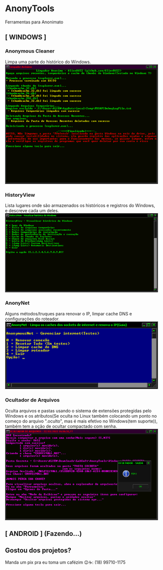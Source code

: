 # AnonyTools
Ferramentas para Anonimato

## [ WINDOWS ]
### Anonymous Cleaner
Limpa uma parte do histórico do Windows.
![alt text](https://github.com/Alien8652/AnonyTools/blob/main/Imagens/Anonymous%20Cleaner.png?raw=true)

### HistoryView
Lista lugares onde são armazenados os históricos e registros do Windows, e descreve cada um deles.
![alt text](https://github.com/Alien8652/AnonyTools/blob/main/Imagens/HistoryView.png?raw=true)

### AnonyNet
Alguns métodos/truques para renovar o IP, limpar cache DNS e configurações do roteador.
![alt text](https://github.com/Alien8652/AnonyTools/blob/main/Imagens/AnonyNet.png?raw=true)

### Ocultador de Arquivos
Oculta arquivos e pastas usando o sistema de extensões protegidas pelo Windows e os atributos(Se oculta no Linux também colocando um ponto no começo do arquivo ".oculto", mas é mais efetivo no Windows(tem suporte)), também tem a oção de ocultar compactado com senha.
![alt text](https://github.com/Alien8652/AnonyTools/blob/main/Imagens/Ocultador%20de%20Arquivos.png?raw=true)

## [ ANDROID ] (Fazendo...)


## Gostou dos projetos?
Manda um pix pra eu toma um cafézim 😉☕: (18) 99710-1175
